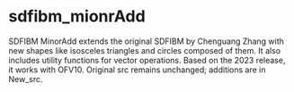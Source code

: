# sdfibm_mionrAdd
SDFIBM MinorAdd extends the original SDFIBM by Chenguang Zhang with new shapes like isosceles triangles and circles composed of them. It also includes utility functions for vector operations. Based on the 2023 release, it works with OFV10. Original src remains unchanged; additions are in New_src.
